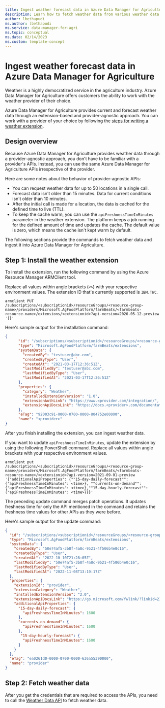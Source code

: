 ```yaml
---
title: Ingest weather forecast data in Azure Data Manager for Agriculture
description: Learn how to fetch weather data from various weather data providers through extensions and provider-agnostic APIs.
author: lbethapudi
ms.author: lbethapudi
ms.service: data-manager-for-agri
ms.topic: conceptual
ms.date: 02/14/2023
ms.custom: template-concept
---
```


# Ingest weather forecast data in Azure Data Manager for Agriculture

Weather is a highly democratized service in the agriculture industry. Azure Data Manager for Agriculture offers customers the ability to work with the weather provider of their choice.

Azure Data Manager for Agriculture provides current and forecast weather data through an extension-based and provider-agnostic approach. You can work with a provider of your choice by following the [steps for writing a weather extension](./how-to-write-weather-extension.md).

## Design overview

Because Azure Data Manager for Agriculture provides weather data through a provider-agnostic approach, you don't have to be familiar with a provider's APIs. Instead, you can use the same Azure Data Manager for Agriculture APIs irrespective of the provider.

Here are some notes about the behavior of provider-agnostic APIs:

* You can request weather data for up to 50 locations in a single call.
* Forecast data isn't older than 15 minutes. Data for current conditions isn't older than 10 minutes.
* After the initial call is made for a location, the data is cached for the defined time to live (TTL).
* To keep the cache warm, you can use the `apiFreshnessTimeInMinutes` parameter in the weather extension. The platform keeps a job running for the defined amount of time and updates the cache. The default value is zero, which means the cache isn't kept warm by default.

The following sections provide the commands to fetch weather data and ingest it into Azure Data Manager for Agriculture.

## Step 1: Install the weather extension

To install the extension, run the following command by using the Azure Resource Manager ARMClient tool.

Replace all values within angle brackets (`<>`) with your respective environment values. The extension ID that's currently supported is `IBM.TWC`.

```azurepowershell-interactive
armclient PUT /subscriptions/<subscriptionid>/resourceGroups/<resource-group-name>/providers/Microsoft.AgFoodPlatform/farmBeats/<farmbeats-resource-name>/extensions/<extensionid>?api-version=2020-05-12-preview '{}'
```

Here's sample output for the installation command:

```json
{
      "id": "/subscriptions/<subscriptionid>/resourceGroups/<resource-group-name>/providers/Microsoft.AgFoodPlatform/farmBeats/<farmbeats-resource-name>/extensions/<extensionid>",
      "type": "Microsoft.AgFoodPlatform/farmBeats/extensions",
      "systemData": {
        "createdBy": "testuser@abc.com",
        "createdByType": "User",`        
        "createdAt": "2021-03-17T12:36:51Z",
        "lastModifiedBy": "testuser@abc.com",
        "lastModifiedByType": "User",
        "lastModifiedAt": "2021-03-17T12:36:51Z"
      },
      "properties": {
        "category": "Weather",
        "installedExtensionVersion": "1.0",
        "extensionAuthLink": "https://www.<provider.com/integration/",
        "extensionApiDocsLink": "https://docs.<provider>.com/documentation/Weather_Data/Historical_and_Climatological_Weather/latest#_daily_historical_ag_weather_v1_0"
      },
      "eTag": "92003c91-0000-0700-0000-804752e00000",
      "name": "<provider>"
}
```

After you finish installing the extension, you can ingest weather data.

If you want to update `apiFreshnessTimeInMinutes`, update the extension by using the following PowerShell command. Replace all values within angle brackets with your respective environment values.

```azurepowershell-interactive
armclient put /subscriptions/<subscriptionid>/resourceGroups/<resource-group-name>/providers/Microsoft.AgFoodPlatform/farmBeats/<farmbeats-resource-name>/<extensionid>?api-version=2021-09-01-preview '{"additionalApiProperties": {""15-day-daily-forecast"": {"apiFreshnessTimeInMinutes": <time>}, ""currents-on-demand"": {"apiFreshnessTimeInMinutes": <time>},""15-day-hourly-forecast"":{"apiFreshnessTimeInMinutes": <time>}}}'
```

The preceding update command merges patch operations. It updates freshness time for only the API mentioned in the command and retains the freshness time values for other APIs as they were before.  

Here's sample output for the update command:

```json
{
  "id": "/subscriptions/<subscriptionid>/resourceGroups/<resource-group-name>/providers/Microsoft.AgFoodPlatform/farmBeats/<farmbeats-resource-name>/extensions/<extensionid>",
  "type": "Microsoft.AgFoodPlatform/farmBeats/extensions",
  "systemData": {
    "createdBy": "50e74af5-3b8f-4a8c-9521-4f506b4e0c16",
    "createdByType": "User",
    "createdAt": "2022-10-10T21:28:05Z",
    "lastModifiedBy": "50e74af5-3b8f-4a8c-9521-4f506b4e0c16",
    "lastModifiedByType": "User",
    "lastModifiedAt": "2022-11-08T13:10:17Z"
  },
  "properties": {
    "extensionId": "provider",
    "extensionCategory": "Weather",
    "installedExtensionVersion": "2.0",
    "extensionApiDocsLink": "https://go.microsoft.com/fwlink/?linkid=2192974",
    "additionalApiProperties": {
      "15-day-daily-forecast": {
        "apiFreshnessTimeInMinutes": 1600
      },
      "currents-on-demand": {
        "apiFreshnessTimeInMinutes": 1600
      },
       "15-day-hourly-forecast": {
        "apiFreshnessTimeInMinutes": 1600
      }
    }
  },
  "eTag": "ea0261d0-0000-0700-0000-636a55390000",
  "name": "provider"
}
```

## Step 2: Fetch weather data

After you get the credentials that are required to access the APIs, you need to call the [Weather Data API](/rest/api/data-manager-for-agri/dataplane-version2022-11-01-preview/weather-data) to fetch weather data.
